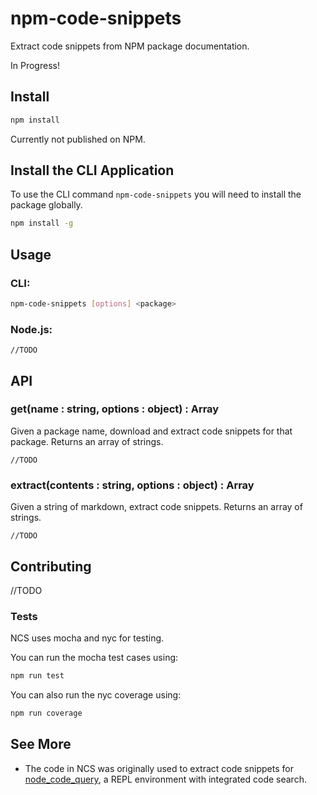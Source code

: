 # npm-code-snippets
Extract code snippets from NPM package documentation.

In Progress!

 ## Install
 
 ```sh
 npm install
 ```

 Currently not published on NPM.

## Install the CLI Application

To use the CLI command `npm-code-snippets` you will need to install the package globally.

```sh
npm install -g 
```

## Usage

### CLI:
```sh
npm-code-snippets [options] <package> 
```

### Node.js:
```node
//TODO
```

## API

### get(name : string, options : object) : Array

Given a package name, download and extract code snippets for that package. Returns an array of strings.

```node
//TODO
```

### extract(contents : string, options : object) : Array

Given a string of markdown, extract code snippets. Returns an array of strings.

```node
//TODO
```

## Contributing

//TODO

### Tests

NCS uses mocha and nyc for testing.

You can run the mocha test cases using:

```sh
npm run test
```

You can also run the nyc coverage using:

```sh 
npm run coverage
```

## See More

- The code in NCS was originally used to extract code snippets for [node_code_query](https://github.com/damorimRG/node_code_query), a REPL environment with integrated code search.
